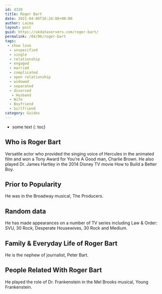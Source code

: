 ```yaml
---
id: 4310
title: Roger Bart
date: 2021-04-06T16:24:08+00:00
author: Laima
layout: post
guid: https://ukdataservers.com/roger-bart/
permalink: /04/06/roger-bart
tags:
 - show love
  - unspecified
  - single
  - relationship
  - engaged
  - married
  - complicated
  - open relationship
  - widowed
  - separated
  - divorced
   - Husband
  - Wife
  - Boyfriend
  - Girlfriend
category: Guides
---
```


* some text
{: toc}


## Who is Roger Bart
                  
                  
                  
Versatile actor who provided the singing voice of Hercules in the animated film and won a Tony Award for You&#8217;re A Good man, Charlie Brown. He also played Dr. James Hartley in the 2014 Disney TV movie How to Build a Better Boy.
                  
              
            
              
            
                
                
                
## Prior to Popularity
                  
                  
                  
He was in the Broadway musical, The Producers.
                  
              
            
              
            
                
                
                
## Random data
                  
                  
                  
He has made appearances on a number of TV series including Law & Order: SVU, 30 Rock, Desperate Housewives, 30 Rock and Medium.
                  
              
            
              
            
                
                
                
## Family & Everyday Life of Roger Bart
                  
                  
                  
He is the nephew of journalist, Peter Bart.
                  
              
            
              
            
                
                
                
## People Related With Roger Bart
                  
                  
                  
He played the role of Dr. Frankenstein in the Mel Brooks musical, Young Frankenstein.
                  
              
            
              
            
                
              
            
              
              
            
            
              
            
          
          
          